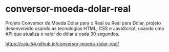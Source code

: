 # conversor-moeda-dolar-real
Projeto Conversor de Moeda Dólar para o Real ou Real para Dólar, projeto desenvolvido usando as tecnologias HTML, CSS e JavaScript, usando uma API que atualiza o valor do dólar a cada 30 segundos.

https://cajui54.github.io/conversor-moeda-dolar-real/

